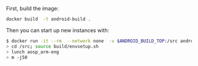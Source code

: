 First, build the image:
```sh
docker build  -t android-build .
```

Then you can start up new instances with:
```sh
$ docker run -it --rm  --network none  -v $ANDROID_BUILD_TOP:/src android-build
> cd /src; source build/envsetup.sh
> lunch aosp_arm-eng
> m -j50
```
